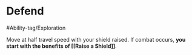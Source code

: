 # Defend

#Ability-tag/Exploration 

Move at half travel speed with your shield raised. If combat occurs, **you start with the benefits of [[Raise a Shield]]**.